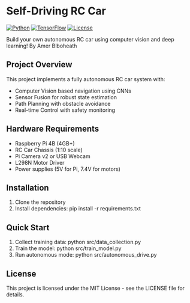 # Self-Driving RC Car

[![Python](https://img.shields.io/badge/Python-3.8%2B-blue)](https://www.python.org/)
[![TensorFlow](https://img.shields.io/badge/TensorFlow-2.x-orange)](https://www.tensorflow.org/)
[![License](https://img.shields.io/badge/License-MIT-yellow)](LICENSE)

Build your own autonomous RC car using computer vision and deep learning!
By Amer Blboheath

## Project Overview

This project implements a fully autonomous RC car system with:
- Computer Vision based navigation using CNNs
- Sensor Fusion for robust state estimation
- Path Planning with obstacle avoidance
- Real-time Control with safety monitoring

## Hardware Requirements

- Raspberry Pi 4B (4GB+)
- RC Car Chassis (1:10 scale)
- Pi Camera v2 or USB Webcam
- L298N Motor Driver
- Power supplies (5V for Pi, 7.4V for motors)

## Installation

1. Clone the repository
2. Install dependencies: pip install -r requirements.txt

## Quick Start

1. Collect training data: python src/data_collection.py
2. Train the model: python src/train_model.py
3. Run autonomous mode: python src/autonomous_drive.py

## License

This project is licensed under the MIT License - see the LICENSE file for details.
